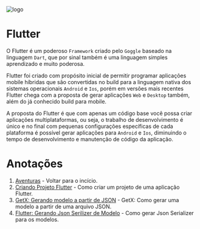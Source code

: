 ![logo](https://www.zup.com.br/wp-content/uploads/2021/03/5ce2fde702ef93c1e994d987_flutter.png)

# Flutter

O Flutter é um poderoso ``Framework`` criado pelo ``Goggle`` baseado na linguagem ``Dart``, que por sinal também é uma linguagem simples aprendizado e muito poderosa.

Flutter foi criado com propósito inicial de permitir programar aplicações mobile híbridas que são convertidas no build para a linguagem nativa dos sistemas operacionais ``Android`` e ``Ios``, porém em versões mais recentes Flutter chega com a proposta de gerar aplicações ``Web`` e ``Desktop`` também, além do já conhecido build para mobile.

A proposta do Flutter é que com apenas um código base você possa criar aplicações multiplataformas, ou seja, o trabalho de desenvolvimento é único e no final com pequenas configurações específicas de cada plataforma é possível gerar aplicações para ``Android`` e ``Ios``, diminuindo o tempo de desenvolvimento e manutenção de código da aplicação.

# Anotações
1. [Aventuras](./../README.MD) - Voltar para o incício.
2. [Criando Projeto Flutter](criando_projeto_flutter.MD) - Como criar um projeto de uma aplicação Flutter.
3. [GetX: Gerando modelo a partir de JSON](getx_modelo_via_json) - GetX: Como gerar uma modelo a partir de uma arquivo JSON.
4. [Flutter: Gerando Json Serilizer de Modelo](json_serializer) - Como gerar Json Serializer para os modelos.
